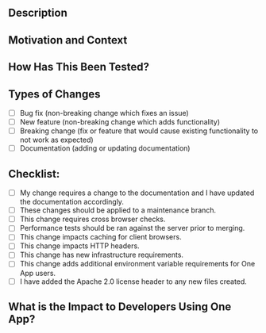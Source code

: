 <!--- Provide a general summary of your changes in the Title above -->

## Description
<!--- Describe your changes in detail -->

## Motivation and Context
<!--- Why is this change required? What problem does it solve? -->
<!--- If it fixes an open issue, please link to the issue here. -->

## How Has This Been Tested?
<!--- Please describe in detail how you tested your changes. -->
<!--- Include details of your testing environment, tests ran to see how -->
<!--- your change affects other areas of the code, etc. -->

## Types of Changes
<!--- What types of changes does your code introduce? Put an `x` in all the boxes that apply: -->
- [ ] Bug fix (non-breaking change which fixes an issue)
- [ ] New feature (non-breaking change which adds functionality)
- [ ] Breaking change (fix or feature that would cause existing functionality to not work as expected)
- [ ] Documentation (adding or updating documentation)

## Checklist:
<!--- Go over all the following points, and put an `x` in all the boxes that apply. -->
<!--- If you're unsure about any of these, don't hesitate to ask. We're here to help! -->
- [ ] My change requires a change to the documentation and I have updated the documentation accordingly.
- [ ] These changes should be applied to a maintenance branch.
- [ ] This change requires cross browser checks.
- [ ] Performance tests should be ran against the server prior to merging.
- [ ] This change impacts caching for client browsers.
- [ ] This change impacts HTTP headers.
- [ ] This change has new infrastructure requirements.
- [ ] This change adds additional environment variable requirements for One App users.
- [ ] I have added the Apache 2.0 license header to any new files created.

## What is the Impact to Developers Using One App?
<!--- Please describe how your changes impacts developers using One App. -->
